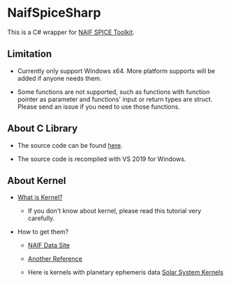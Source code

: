 # NaifSpiceSharp

This is a C# wrapper for [NAIF SPICE Toolkit](https://naif.jpl.nasa.gov/naif/index.html).

## Limitation

* Currently only support Windows x64. More platform supports will be added if anyone needs them.

* Some functions are not supported, such as functions with function pointer as parameter and functions' input or return types are struct. Please send an issue if you need to use those functions.

## About C Library

* The source code can be found [here](https://naif.jpl.nasa.gov/naif/toolkit_C.html).

* The source code is recompiled with VS 2019 for Windows.

## About Kernel

* [What is Kernel?](https://naif.jpl.nasa.gov/pub/naif/toolkit_docs/Tutorials/pdf/individual_docs/12_intro_to_kernels.pdf)

	* If you don't know about kernel, please read this tutorial very carefully.

* How to get them?

	* [NAIF Data Site](https://naif.jpl.nasa.gov/naif/data.html)

	* [Another Reference](https://naif.jpl.nasa.gov/naif/WGC_about_the_data.html)

	* Here is kernels with planetary ephemeris data [Solar System Kernels](https://naif.jpl.nasa.gov/pub/naif/pds/wgc/)
